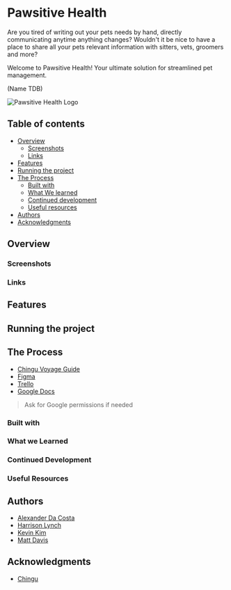 # Pawsitive Health

Are you tired of writing out your pets needs by hand, directly communicating anytime anything changes? Wouldn't it be nice to have a place to share all your pets relevant information with sitters, vets, groomers and more? 

Welcome to Pawsitive Health! Your ultimate solution for streamlined pet management.

(Name TDB)

![Pawsitive Health Logo](../v45-tier3-team-49/docs/assets/pawsitive_logo_small.png)
## Table of contents

- [Overview](#overview)
  - [Screenshots](#screenshot)
  - [Links](#links)
- [Features](#features)
- [Running the project](#running-the-project)
- [The Process](#the-process)
  - [Built with](#built-with)
  - [What We learned](#what-we-learned)
  - [Continued development](#continued-development)
  - [Useful resources](#useful-resources)
- [Authors](#authors)
- [Acknowledgments](#acknowledgments)

## Overview 
### Screenshots
### Links
## Features
## Running the project
## The Process
- [Chingu Voyage Guide](https://chingucohorts.notion.site/Voyage-Guide-1e528dcbf1d241c9a93b4627f6f1c809)
- [Figma](https://www.figma.com/file/flYe7l1VL9Nnam5QbccWJo/%F0%9F%93%B2Wireframes-for-mobile-UI-design-(Community)?type=design&node-id=35-0&mode=design&t=tfRV3j8NLcGHZ7l6-0)
- [Trello](https://trello.com/b/z3mddBWH/voyage-45)
- [Google Docs](https://drive.google.com/drive/folders/1MW9Zsd6Mx8i3dPp7lsDgIWMoIf1qu8Bu?usp=drive_link)
> Ask for Google permissions if needed
### Built with
### What we Learned
### Continued Development
### Useful Resources
## Authors
- [Alexander Da Costa](https://github.com/BSMuse)
- [Harrison Lynch](https://github.com/LynchHarrison)
- [Kevin Kim](https://github.com/kevykim)
- [Matt Davis](https://github.com/TeddyGavi)
## Acknowledgments
- [Chingu](https://www.chingu.io/)